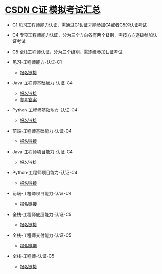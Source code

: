 # [CSDN C证 模拟考试汇总](https://ac.csdn.net/index.html)

- C1 见习工程师能力认证，需通过C1认证才能参加C4或者C5的认证考试
- C4 专项工程师能力认证，分为三个方向各有两个级别，需按方向逐级参加认证考试
- C5 全栈工程师认证，分为三个级别，需逐级参加认证考试


- 见习-工程师能力-认证-C1
  - [报名链接](https://ac.csdn.net/c1outline.html)

- Java-工程师基础能力-认证-C4
  - [报名链接](https://ac.csdn.net/c4outline.html?active=0)
  - [参考答案](./c4-javabase)
- Python-工程师基础能力-认证-C4
  - [报名链接](https://ac.csdn.net/c4outline.html?active=2)
- 前端-工程师基础能力-认证-C4
  - [报名链接](https://ac.csdn.net/c4outline.html?active=4)
- Java-工程师项目能力-认证-C4
  - [报名链接](https://ac.csdn.net/c4outline.html?active=1)
- Python-工程师项目能力-认证-C4
  - [报名链接](https://ac.csdn.net/c4outline.html?active=3)
- 前端-工程师项目能力-认证-C4
  - [报名链接](https://ac.csdn.net/c4outline.html?active=5)

- 全栈-工程师底层能力-认证-C5
  - [报名链接](https://ac.csdn.net/c5outline.html?active=0)
- 全栈-工程师交付能力-认证-C5
  - [报名链接](https://ac.csdn.net/c5outline.html?active=1)
- 全栈-工程师-认证-C5
  - [报名链接](https://ac.csdn.net/c5outline.html?active=2)
